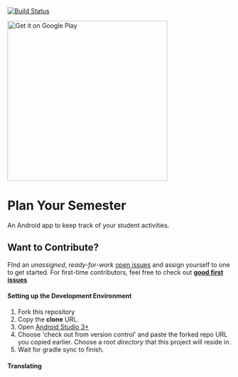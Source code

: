 [![Build Status](https://travis-ci.com/f4ww4z/plan-your-semester.svg?token=6sGe8XeJSLjUzd5ZEHK5&branch=master)](https://travis-ci.com/f4ww4z/plan-your-semester)

<a href='https://play.google.com/store/apps/details?id=com.jagoancoding.planyoursemester&pcampaignid=MKT-Other-global-all-co-prtnr-py-PartBadge-Mar2515-1'><img alt='Get it on Google Play' src='https://play.google.com/intl/en_us/badges/images/generic/en_badge_web_generic.png' width="360"/></a>

# Plan Your Semester

An Android app to keep track of your student activities.


## Want to Contribute?

FInd an *unassigned*, *ready-for-work* [open issues](https://github.com/f4ww4z/plan-your-semester/issues) and assign yourself to one to get started. For first-time contributors, feel free to check out [**good first issues**](https://github.com/f4ww4z/plan-your-semester/issues?q=is%3Aissue+is%3Aopen+label%3A%22good+first+issue%22)

#### Setting up the Development Environment

1. Fork this repository
2. Copy the **clone** URL.
3. Open [Android Studio 3+](https://developer.android.com/studio/)
4. Choose 'check out from version control' and paste the forked repo URL you copied earlier. Choose a root *directory* that this project will reside in.
5. Wait for gradle sync to finish.

#### Translating

